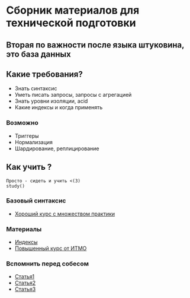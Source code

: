 # Сборник материалов для технической подготовки

## Вторая по важности после языка штуковина, это база данных



## Какие требования?
- Знать синтаксис
- Уметь писать запросы, запросы с агрегацией
- Знать уровни изоляции, acid
- Какие индексы и когда применять
### Возможно
 - Триггеры
 - Нормализация
 - Шардирование, реплицирование 

## Как учить ?
    Просто - сидеть и учить <(3)
    study()

### Базовый синтаксис
- [Хороший курс с множеством практики](https://stepik.org/course/63054/)


### Материалы
- [Индексы](https://www.youtube.com/watch?v=DyqtBiDrz3g&t=265s&ab_channel=ВаняИопроразработку)
- [Повышенный курс от ИТМО](https://www.youtube.com/watch?v=P_SXTUiA-9Y&ab_channel=НиколайТузов—Golang)

### Вспомнить перед собесом
- [Статья1](https://habr.com/ru/articles/745948/)
- [Статья2](https://habr.com/ru/articles/791208/)
- [Статья3](https://habr.com/ru/articles/790850/)